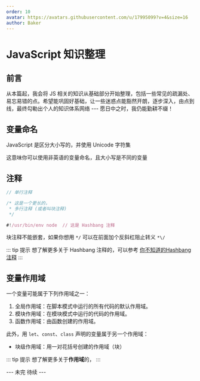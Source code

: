 ```yaml
---
order: 10
avatar: https://avatars.githubusercontent.com/u/17995099?v=4&size=16
author: Baker
---
```


# JavaScript 知识整理

## 前言

从本篇起，我会将 JS 相关的知识从基础部分开始整理，包括一些常见的疏漏处、易忘易错的点。希望能巩固好基础，让一些迷惑点能豁然开朗，逐步深入，由点到线，最终勾勒出个人的知识体系网络      --- 愿日中之时，我仍能勤耕不缀！

## 变量命名
JavaScript 是区分大小写的，并使用 Unicode 字符集
   
这意味你可以使用非英语的变量命名，且大小写是不同的变量

## 注释

```js
// 单行注释

/* 这是一个更长的，
 * 多行注释 (或者叫块注释)
 */

#!/usr/bin/env node  // 这是 Hashbang 注释
```

块注释不能嵌套，如果你想用 `*/` 可以在前面加个反斜杠阻止转义 `*\/`

::: tip 提示
想了解更多关于 Hashbang 注释的，可以参考 [你不知道的Hashbang注释](./你不知道的Hashbang注释.html)
:::

## 变量作用域

一个变量可能属于下列作用域之一：

1. 全局作用域：在脚本模式中运行的所有代码的默认作用域。
2. 模块作用域：在模块模式中运行的代码的作用域。
3. 函数作用域：由函数创建的作用域。

此外，用 `let`、`const`、`class` 声明的变量属于另一个作用域：
- 块级作用域：用一对花括号创建的作用域（块）

::: tip 提示
想了解更多关于**作用域**的，
:::

--- 未完 待续 --- 

